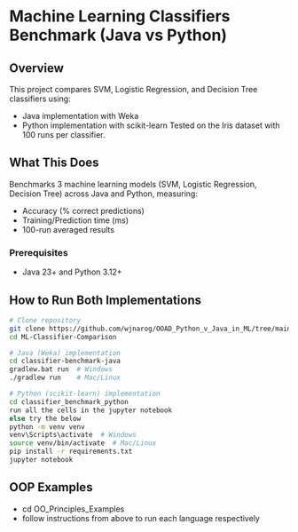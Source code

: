 # Machine Learning Classifiers Benchmark (Java vs Python)

## Overview
This project compares SVM, Logistic Regression, and Decision Tree classifiers using:
- Java implementation with Weka
- Python implementation with scikit-learn
Tested on the Iris dataset with 100 runs per classifier.

## What This Does
Benchmarks 3 machine learning models (SVM, Logistic Regression, Decision Tree) across Java and Python, measuring:
- Accuracy (% correct predictions)
- Training/Prediction time (ms) 
- 100-run averaged results

### Prerequisites
- Java 23+ and Python 3.12+

## How to Run Both Implementations
```bash
# Clone repository
git clone https://github.com/wjnarog/OOAD_Python_v_Java_in_ML/tree/main
cd ML-Classifier-Comparison

# Java (Weka) implementation
cd classifier-benchmark-java
gradlew.bat run  # Windows
./gradlew run    # Mac/Linux

# Python (scikit-learn) implementation
cd classifier_benchmark_python
run all the cells in the jupyter notebook
else try the below
python -m venv venv
venv\Scripts\activate  # Windows
source venv/bin/activate  # Mac/Linux
pip install -r requirements.txt
jupyter notebook
```
## OOP Examples
- cd OO_Principles_Examples
- follow instructions from above to run each language respectively
